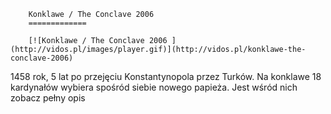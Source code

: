 
        Konklawe / The Conclave 2006 
        =============
        
        [![Konklawe / The Conclave 2006 ](http://vidos.pl/images/player.gif)](http://vidos.pl/konklawe-the-conclave-2006)
        
        
 1458 rok, 5 lat po przejęciu Konstantynopola przez Turków. Na konklawe 18 kardynałów wybiera spośród siebie nowego papieża. Jest wśród nich zobacz pełny opis
    